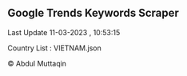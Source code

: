 

## Google Trends Keywords Scraper 
 
Last Update 11-03-2023 , 10:53:15

Country List :
VIETNAM.json



© Abdul Muttaqin 

